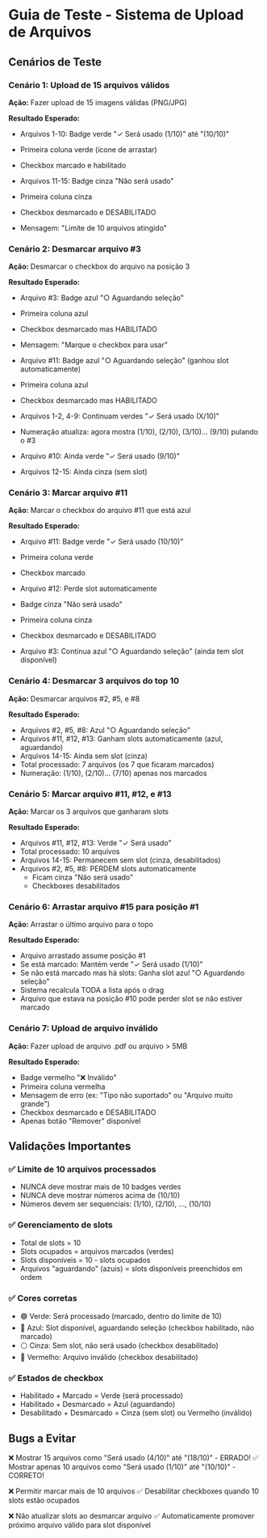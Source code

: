 # Guia de Teste - Sistema de Upload de Arquivos

## Cenários de Teste

### Cenário 1: Upload de 15 arquivos válidos
**Ação:** Fazer upload de 15 imagens válidas (PNG/JPG)

**Resultado Esperado:**
- Arquivos 1-10: Badge verde "✓ Será usado (1/10)" até "(10/10)"
- Primeira coluna verde (ícone de arrastar)
- Checkbox marcado e habilitado

- Arquivos 11-15: Badge cinza "Não será usado"
- Primeira coluna cinza
- Checkbox desmarcado e DESABILITADO
- Mensagem: "Limite de 10 arquivos atingido"

### Cenário 2: Desmarcar arquivo #3
**Ação:** Desmarcar o checkbox do arquivo na posição 3

**Resultado Esperado:**
- Arquivo #3: Badge azul "○ Aguardando seleção"
- Primeira coluna azul
- Checkbox desmarcado mas HABILITADO
- Mensagem: "Marque o checkbox para usar"

- Arquivo #11: Badge azul "○ Aguardando seleção" (ganhou slot automaticamente)
- Primeira coluna azul
- Checkbox desmarcado mas HABILITADO

- Arquivos 1-2, 4-9: Continuam verdes "✓ Será usado (X/10)"
- Numeração atualiza: agora mostra (1/10), (2/10), (3/10)... (9/10) pulando o #3

- Arquivo #10: Ainda verde "✓ Será usado (9/10)"

- Arquivos 12-15: Ainda cinza (sem slot)

### Cenário 3: Marcar arquivo #11
**Ação:** Marcar o checkbox do arquivo #11 que está azul

**Resultado Esperado:**
- Arquivo #11: Badge verde "✓ Será usado (10/10)"
- Primeira coluna verde
- Checkbox marcado

- Arquivo #12: Perde slot automaticamente
- Badge cinza "Não será usado"
- Primeira coluna cinza
- Checkbox desmarcado e DESABILITADO

- Arquivo #3: Continua azul "○ Aguardando seleção" (ainda tem slot disponível)

### Cenário 4: Desmarcar 3 arquivos do top 10
**Ação:** Desmarcar arquivos #2, #5, e #8

**Resultado Esperado:**
- Arquivos #2, #5, #8: Azul "○ Aguardando seleção"
- Arquivos #11, #12, #13: Ganham slots automaticamente (azul, aguardando)
- Arquivos 14-15: Ainda sem slot (cinza)
- Total processado: 7 arquivos (os 7 que ficaram marcados)
- Numeração: (1/10), (2/10)... (7/10) apenas nos marcados

### Cenário 5: Marcar arquivo #11, #12, e #13
**Ação:** Marcar os 3 arquivos que ganharam slots

**Resultado Esperado:**
- Arquivos #11, #12, #13: Verde "✓ Será usado"
- Total processado: 10 arquivos
- Arquivos 14-15: Permanecem sem slot (cinza, desabilitados)
- Arquivos #2, #5, #8: PERDEM slots automaticamente
  - Ficam cinza "Não será usado"
  - Checkboxes desabilitados

### Cenário 6: Arrastar arquivo #15 para posição #1
**Ação:** Arrastar o último arquivo para o topo

**Resultado Esperado:**
- Arquivo arrastado assume posição #1
- Se está marcado: Mantém verde "✓ Será usado (1/10)"
- Se não está marcado mas há slots: Ganha slot azul "○ Aguardando seleção"
- Sistema recalcula TODA a lista após o drag
- Arquivo que estava na posição #10 pode perder slot se não estiver marcado

### Cenário 7: Upload de arquivo inválido
**Ação:** Fazer upload de arquivo .pdf ou arquivo > 5MB

**Resultado Esperado:**
- Badge vermelho "❌ Inválido"
- Primeira coluna vermelha
- Mensagem de erro (ex: "Tipo não suportado" ou "Arquivo muito grande")
- Checkbox desmarcado e DESABILITADO
- Apenas botão "Remover" disponível

## Validações Importantes

### ✅ Limite de 10 arquivos processados
- NUNCA deve mostrar mais de 10 badges verdes
- NUNCA deve mostrar números acima de (10/10)
- Números devem ser sequenciais: (1/10), (2/10), ..., (10/10)

### ✅ Gerenciamento de slots
- Total de slots = 10
- Slots ocupados = arquivos marcados (verdes)
- Slots disponíveis = 10 - slots ocupados
- Arquivos "aguardando" (azuis) = slots disponíveis preenchidos em ordem

### ✅ Cores corretas
- 🟢 Verde: Será processado (marcado, dentro do limite de 10)
- 🔵 Azul: Slot disponível, aguardando seleção (checkbox habilitado, não marcado)
- ⚪ Cinza: Sem slot, não será usado (checkbox desabilitado)
- 🔴 Vermelho: Arquivo inválido (checkbox desabilitado)

### ✅ Estados de checkbox
- Habilitado + Marcado = Verde (será processado)
- Habilitado + Desmarcado = Azul (aguardando)
- Desabilitado + Desmarcado = Cinza (sem slot) ou Vermelho (inválido)

## Bugs a Evitar

❌ Mostrar 15 arquivos como "Será usado (4/10)" até "(18/10)" - ERRADO!
✅ Mostrar apenas 10 arquivos como "Será usado (1/10)" até "(10/10)" - CORRETO!

❌ Permitir marcar mais de 10 arquivos
✅ Desabilitar checkboxes quando 10 slots estão ocupados

❌ Não atualizar slots ao desmarcar arquivo
✅ Automaticamente promover próximo arquivo válido para slot disponível
